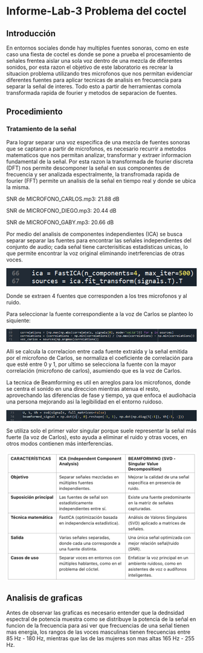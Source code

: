 # Informe-Lab-3 Problema del coctel 
## Introducción
En entornos sociales donde hay multiples fuentes sonoras, como en este caso una fiesta de coctel es donde se pone a prueba el procesamiento de señales frentea aislar una sola voz dentro de una mezcla de diferentes sonidos, por esta razon el objetivo de este laboratorio es recrear la situacion problema utilizando tres microfonos que nos permitan evidenciar diferentes fuentes para aplicar tecnicas de analisis en frecuencia para separar la señal de interes. Todo esto a partir de herramientas comola transformada rapida de fourier y metodos de separacion de fuentes.

## Procedimiento
### Tratamiento de la señal
Para lograr separar una voz especifica de una mezcla de fuentes sonoras que se captaron a partir de microfonos, es necesario recurrir a metodos matematicos que nos permitan analizar, transformar y extraer informacion fundamental de la señal. Por esta razon la transformada de fourier discreta (DFT) nos permite descomponer la señal en sus componentes de frecuencia y ser analizada espectralmente, la transfromada rapida de fourier (FFT) permite un analisis de la señal en tiempo real y donde se ubica la misma.

SNR de MICROFONO_CARLOS.mp3: 21.88 dB

SNR de MICROFONO_DIEGO.mp3: 20.44 dB

SNR de MICROFONO_GABY.mp3: 20.66 dB

Por medio del analisis de componentes independientes (ICA) se busca separar separar las fuentes para encontrar las señales independientes del conjunto de audio; cada señal tiene carcterisiticas estadisticas unicas, lo que permite encontrar la voz original eliminando inetrferencias de otras voces.

![](https://github.com/gaby2804/Lab-3-Coctel/blob/main/ica.png)

Donde se extraen 4 fuentes que corresponden a los tres microfonos y al ruido. 

Para seleccionar la fuente correspondiente a la voz de Carlos se planteo lo siquiente:

![](https://github.com/gaby2804/Lab-3-Coctel/blob/main/correlacion.png)

Alli se calcula la correlacion entre cada fuente extraida y la señal emitida por el microfono de Carlos, se normaliza el coeficiente de correlación para que esté entre 0 y 1, por ultimo se selecciona la fuente con la mayor correlación (microfono de carlos), asumiendo que es la voz de Carlos.

La tecnica de Beamforming es util en arreglos para los microfonos, donde se centra el sonido en una direccion mientras atenua el resto, aprovechando las diferencias de fase y tiempo, ya que enfoca el audiohacia una persona mejorando asi la legibilidad en el entorno ruidoso.

![](https://github.com/gaby2804/Lab-3-Coctel/blob/main/beamforming)

Se utiliza solo el primer valor singular porque suele representar la señal más fuerte (la voz de Carlos), esto ayuda a eliminar el ruido y otras voces, en otros modos contienen más interferencias.

![](https://github.com/gaby2804/Lab-3-Coctel/blob/main/Tabla)

## Analisis de graficas

Antes de observar las graficas es necesario entender que la dednsidad espectral de potencia muestra como se distribuye la potencia de la señal en funcion de la frecuencia para asi ver que frecuencias de una señal tienen mas energia, los rangos de las voces masculinas tienen frecuencias entre 85 Hz - 180 Hz, mientras que las de las mujeres son mas altas 165 Hz - 255 Hz. 

![]()
